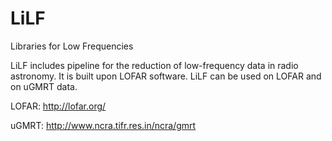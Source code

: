 # LiLF
Libraries for Low Frequencies

LiLF includes pipeline for the reduction of low-frequency data in radio astronomy. It is built upon LOFAR software. LiLF can be used on LOFAR and on uGMRT data.

LOFAR: http://lofar.org/

uGMRT: http://www.ncra.tifr.res.in/ncra/gmrt
